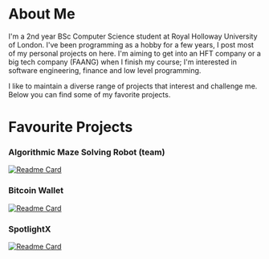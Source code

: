 # About Me
I'm a 2nd year BSc Computer Science student at Royal Holloway University of London. I've been programming as a hobby for a few years, I post most of my personal projects on here. I'm aiming to get into an HFT company or a big tech company (FAANG) when I finish my course; I'm interested in software engineering, finance and low level programming.

I like to maintain a diverse range of projects that interest and challenge me. Below you can find some of my favorite projects.

# Favourite Projects

### Algorithmic Maze Solving Robot (team)
[![Readme Card](https://github-readme-stats.vercel.app/api/pin/?username=programmer838&repo=robotics&bg_color=0,1abc9c,2ecc71&text_color=000000&hide_border=true&title_color=000000&icon_color=34495e)](https://github.com/programmer838/robotics)



### Bitcoin Wallet
[![Readme Card](https://github-readme-stats.vercel.app/api/pin/?username=programmer838&repo=Bitcoin-Wallet&bg_color=0,1abc9c,2ecc71&text_color=000000&hide_border=true&title_color=000000&icon_color=34495e)](https://github.com/programmer838/Bitcoin-Wallet)


### SpotlightX
[![Readme Card](https://github-readme-stats.vercel.app/api/pin/?username=programmer838&repo=SpotlightX&bg_color=0,1abc9c,2ecc71&text_color=000000&hide_border=true&title_color=000000&icon_color=34495e)](https://github.com/programmer838/F)


